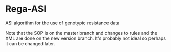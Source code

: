 Rega-ASI
========

ASI algorithm for the use of genotypic resistance data

Note that the SOP is on the master branch and changes to rules and the XML are done on the new version branch. It's probably not ideal so perhaps it can be changed later. 
